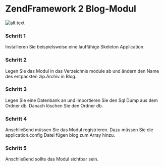 <h1>ZendFramework 2 Blog-Modul</h1>

![alt text](https://andregaertner.com/wp-content/uploads/zf2_blog.png)

<h3>Schritt 1</h3>

Installieren Sie beispielsweise eine lauffähige Skeleton Application.

<h3>Schritt 2</h3>

Legen Sie das Modul in das Verzeichnis module ab und ändern den Name des entpackten zip.Archiv in Blog.

<h3>Schritt 3</h3>

Legen Sie eine Datenbank an und importieren Sie den Sql Dump aus dem Ordner db. Danach löschen Sie den Ordner db.

<h3>Schritt 4</h3>

Anschließend müssen Sie das Modul registrieren. Dazu müssen Sie die application.config Datei fügen blog zum Array hinzu.

<h3>Schritt 5</h3>

Anschließend sollte das Modul sichtbar sein.
